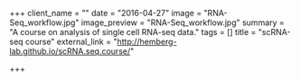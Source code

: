 +++
client_name = ""
date = "2016-04-27"
image = "RNA-Seq_workflow.jpg"
image_preview = "RNA-Seq_workflow.jpg"
summary = "A course on analysis of single cell RNA-seq data."
tags = []
title = "scRNA-seq course"
external_link = "http://hemberg-lab.github.io/scRNA.seq.course/"

+++
